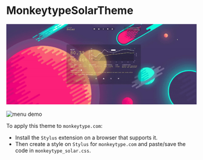 # MonkeytypeSolarTheme

![typing demo](demo/solar_typing_demo_2.gif)

![menu demo](demo/solar_menu_demo_2.gif)

To apply this theme to ```monkeytype.com```:
- Install the ```Stylus``` extension on a browser that supports it.
- Then create a style on ```Stylus``` for ```monkeytype.com``` and paste/save the code in ```monkeytype_solar.css```.
